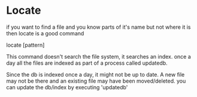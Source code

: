 # Locate

if you want to find a file and you know parts of it's name but not where it is then locate is a good command

locate [pattern]

This command doesn't search the file system, it searches an index.
once a day all the files are indexed as part of a process called updatedb.

Since the db is indexed once a day, it might not be up to date.
A new file may not be there and an existing file may have been moved/deleted.
you can update the db/index by executing 'updatedb'